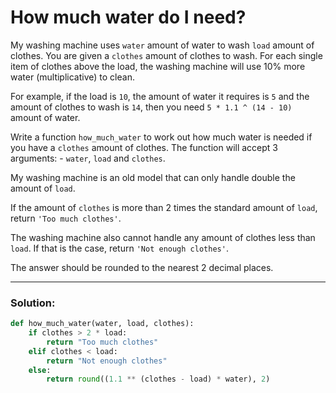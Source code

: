 # How much water do I need?

My washing machine uses `water` amount of water to wash `load` amount of clothes.
You are given a `clothes` amount of clothes to wash. For each single item of clothes above the load, the washing machine will use 10% more water (multiplicative) to clean.

For example, if the load is `10`, the amount of water it requires is `5` and the amount of clothes to wash is `14`, then you need `5 * 1.1 ^ (14 - 10)` amount of water.

Write a function `how_much_water` to work out how much water is needed if you have a `clothes` amount of clothes.
The function will accept 3 arguments: - `water`, `load` and `clothes`.

My washing machine is an old model that can only handle double the amount of `load`.

If the amount of `clothes` is more than 2 times the standard amount of `load`, return `'Too much clothes'`.

The washing machine also cannot handle any amount of clothes less than `load`. If that is the case, return `'Not enough clothes'`.

The answer should be rounded to the nearest 2 decimal places.

---

### Solution:

```python
def how_much_water(water, load, clothes):
    if clothes > 2 * load:
        return "Too much clothes"
    elif clothes < load:
        return "Not enough clothes"
    else:
        return round((1.1 ** (clothes - load) * water), 2)
```
